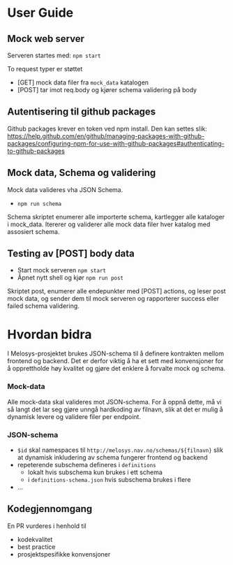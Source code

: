 # User Guide
## Mock web server
Serveren startes med: `npm start`

To request typer er støttet
* [GET] mock data filer fra `mock_data` katalogen
* [POST] tar imot req.body og kjører schema validering på body

## Autentisering til github packages
Github packages krever en token ved npm install. Den kan settes slik:
https://help.github.com/en/github/managing-packages-with-github-packages/configuring-npm-for-use-with-github-packages#authenticating-to-github-packages

## Mock data, Schema og validering
Mock data valideres vha JSON Schema.
* `npm run schema`

Schema skriptet enumerer alle importerte schema, kartlegger alle kataloger i mock_data.
Itererer og validerer alle mock data filer hver katalog med assosiert schema.

## Testing av [POST] body data
* Start mock serveren `npm start`
* Åpnet nytt shell og kjør `npm run post`

Skriptet post, enumerer alle endepunkter med [POST] actions, og leser post mock data, og sender dem til mock serveren og rapporterer success eller failed schema validering.

# Hvordan bidra

I Melosys-prosjektet brukes JSON-schema til å definere kontrakten mellom frontend og backend. Det er derfor viktig å ha et sett med konvensjoner for å opprettholde høy kvalitet og gjøre det enklere å forvalte mock og schema.

### Mock-data

Alle mock-data skal valideres mot JSON-schema. For å oppnå dette, må vi så langt det lar seg gjøre unngå hardkoding av filnavn, slik at det er mulig å dynamisk levere og validere filer per endpoint.

### JSON-schema

* `$id` skal namespaces til `http://melosys.nav.no/schemas/${filnavn}` slik at dynamisk inkludering av schema fungerer frontend og backend
* repeterende subschema defineres i `definitions`
  * lokalt hvis subschema kun brukes i ett schema
  * i `definitions-schema.json` hvis subschema brukes i flere
* ...

## Kodegjennomgang

En PR vurderes i henhold til

* kodekvalitet
* best practice
* prosjektspesifikke konvensjoner
